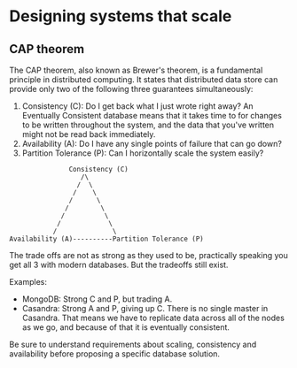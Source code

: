 # Designing systems that scale

## CAP theorem

The CAP theorem, also known as Brewer's theorem, is a fundamental principle in distributed computing. It states that distributed data store can provide only two of the following three guarantees simultaneously:

1. Consistency (C): Do I get back what I just wrote right away? An Eventually Consistent database means that it takes time to for changes to be written throughout the system, and the data that you've written might not be read back immediately.
2. Availability (A): Do I have any single points of failure that can go down?
3. Partition Tolerance (P): Can I horizontally scale the system easily?

```
               Consistency (C)
                  /\
                 /  \
                /    \
               /      \
              /        \
             /          \
            /            \
           /              \
Availability (A)----------Partition Tolerance (P)
```

The trade offs are not as strong as they used to be, practically speaking you get all 3 with modern databases. But the tradeoffs still exist.

Examples:
- MongoDB: Strong C and P, but trading A.
- Casandra: Strong A and P, giving up C. There is no single master in Casandra. That means we have to replicate data across all of the nodes as we go, and because of that it is eventually consistent.

Be sure to understand requirements about scaling, consistency and availability before proposing a specific database solution.